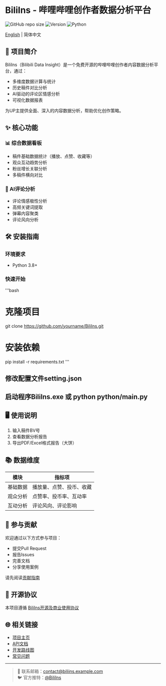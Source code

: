 # BiliIns - 哔哩哔哩创作者数据分析平台

![GitHub repo size](https://img.shields.io/github/repo-size/ZeroMi-Studio/BiliIns)
![Version](https://img.shields.io/badge/version-1.1.0-blue)
![Python](https://img.shields.io/badge/python-3.8%2B-blue)

[English](./README_EN.md) | 简体中文

## 📌 项目简介

BiliIns（Bilibili Data Insight）是一个免费开源的哔哩哔哩创作者内容数据分析平台，通过：

- 多维度数据计算与统计
- 历史稿件对比分析
- AI驱动的评论区情感分析
- 可视化数据报表

为UP主提供全面、深入的内容数据分析，帮助优化创作策略。

## ✨ 核心功能

### 📊 综合数据看板
- 稿件基础数据统计（播放、点赞、收藏等）
- 观众互动趋势分析
- 粉丝增长关联分析
- 多稿件横向对比

### 🤖 AI评论分析
- 评论情感极性分析
- 高频关键词提取
- 弹幕内容聚类
- 评论风向分析

## 🛠 安装指南

### 环境要求
- Python 3.8+

### 快速开始
'''bash
# 克隆项目
git clone https://github.com/yourname/BiliIns.git

# 安装依赖
pip install -r requirements.txt
'''

## 修改配置文件setting.json

## 启动程序BiliIns.exe 或 python python/main.py


## 🖥 使用说明

1. 输入稿件BV号
2. 查看数据分析报告
3. 导出PDF/Excel格式报告（大饼）


## 📚 数据维度

| 模块        | 指标项                     |
|-------------|---------------------------|
| 基础数据    | 播放量、点赞、投币、收藏   |
| 观众分析    | 点赞率、投币率、互动率 |
| 互动分析    | 评论风向、评论影响        |

## 🤝 参与贡献

欢迎通过以下方式参与项目：
- 提交Pull Request
- 报告Issues
- 完善文档
- 分享使用案例

请先阅读[贡献指南](CONTRIBUTING.md)

## 📄 开源协议

本项目遵循 [BiliIns开源及商业使用协议](LICENSE.md)

## 🌐 相关链接

- [项目主页](https://biliins.example.com)
- [API文档](https://docs.biliins.example.com)
- [开发路线图](ROADMAP.md)
- [常见问题](FAQ.md)

---

> 📧 联系邮箱：contact@biliins.example.com  
> 🐦 官方推特：[@BiliIns](https://twitter.com/BiliIns)
